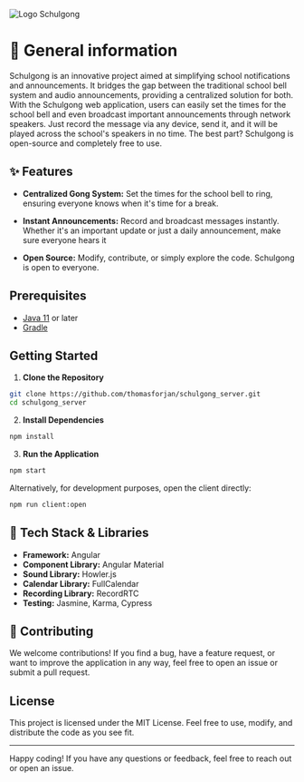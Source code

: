 ![Logo Schulgong](https://i.gyazo.com/223cf8e9473bfbd2f957b76e44c206f2.png)

# :pushpin: General information

Schulgong is an innovative project aimed at simplifying school notifications and announcements. It bridges the gap between the traditional school bell system and audio announcements, providing a centralized solution for both. With the Schulgong web application, users can easily set the times for the school bell and even broadcast important announcements through network speakers. Just record the message via any device, send it, and it will be played across the school's speakers in no time. The best part? Schulgong is open-source and completely free to use.

## :sparkles: Features

- **Centralized Gong System:** Set the times for the school bell to ring, ensuring everyone knows when it's time for a break.

- **Instant Announcements:** Record and broadcast messages instantly. Whether it's an important update or just a daily announcement, make sure everyone hears it

- **Open Source:** Modify, contribute, or simply explore the code. Schulgong is open to everyone.

## Prerequisites

- [Java 11](https://www.oracle.com/java/technologies/javase-jdk11-downloads.html) or later
- [Gradle](https://gradle.org/install/)

## Getting Started

1. **Clone the Repository**

```bash
git clone https://github.com/thomasforjan/schulgong_server.git
cd schulgong_server
```

2. **Install Dependencies**

```bash
npm install
```

3. **Run the Application**

```bash
npm start
```

Alternatively, for development purposes, open the client directly:

```bash
npm run client:open
```

## :nut_and_bolt: Tech Stack & Libraries

- **Framework:** Angular
- **Component Library:** Angular Material
- **Sound Library:** Howler.js
- **Calendar Library:** FullCalendar
- **Recording Library:** RecordRTC
- **Testing:** Jasmine, Karma, Cypress

## :busts_in_silhouette: Contributing

We welcome contributions! If you find a bug, have a feature request, or want to improve the application in any way, feel free to open an issue or submit a pull request.

## License

This project is licensed under the MIT License. Feel free to use, modify, and distribute the code as you see fit.

---

Happy coding! If you have any questions or feedback, feel free to reach out or open an issue.
